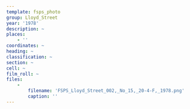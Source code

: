 ```yaml
---
template: fsps_photo
group: Lloyd_Street
year: '1978'
description: ~
places:
    - ''
coordinates: ~
heading: ~
classification: ~
section: ~
cell: ~
film_roll: ~
files:
    -
        filename: 'FSPS_Lloyd_Street_002,_No_15,_20-4-F,_1978.png'
        caption: ''
---
```

